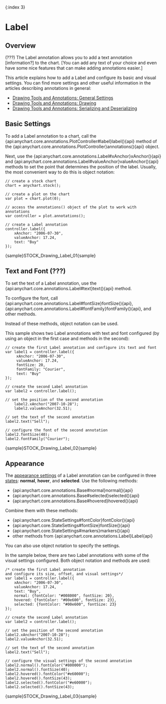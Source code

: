 {:index 3}
# Label

## Overview

(???) The Label annotation allows you to add a text annotation [information?] to the chart. [You can add any text of your choice and even have some nice features that can make adding annotations easier.]

This article explains how to add a Label and configure its basic and visual settings. You can find more settings and other useful information in the articles describing annotations in general:

* [Drawing Tools and Annotations: General Settings](General_Settings)
* [Drawing Tools and Annotations: Drawing](Drawing)
* [Drawing Tools and Annotations: Serializing and Deserializing](Serializing_Deserializing)

## Basic Settings

To add a Label annotation to a chart, call the {api:anychart.core.annotations.PlotController#label}label(){api} method of the {api:anychart.core.annotations.PlotController}annotations(){api} object.

Next, use the {api:anychart.core.annotations.Label#xAnchor}xAnchor(){api} and {api:anychart.core.annotations.Label#valueAnchor}valueAnchor(){api} methods to set the point that determines the position of the label. Usually, the most convenient way to do this is object notation:

```
// create a stock chart
chart = anychart.stock();

// create a plot on the chart
var plot = chart.plot(0);

// access the annotations() object of the plot to work with annotations
var controller = plot.annotations();

// create a Label annotation
controller.label({
    xAnchor: "2006-07-30",
    valueAnchor: 17.24,
    text: "Buy"
});
```

{sample}STOCK\_Drawing\_Label\_01{sample}

## Text and Font (???)

To set the text of a Label annotation, use the {api:anychart.core.annotations.Label#text}text(){api} method. 

To configure the font, call {api:anychart.core.annotations.Label#fontSize}fontSize(){api}, {api:anychart.core.annotations.Label#fontFamily}fontFamily(){api}, and other methods.

Instead of these methods, object notation can be used.

This sample shows two Label annotations with text and font configured (by using an object in the first case and methods in the second):

```
// create the first Label annotation and configure its text and font
var label1 = controller.label({
     xAnchor: "2006-07-30",
     valueAnchor: 17.24,
     fontSize: 20,
     fontFamily: "Courier",
     text: "Buy"
});

// create the second Label annotation
var label2 = controller.label();

// set the position of the second annotation
    label2.xAnchor("2007-10-28");
    label2.valueAnchor(32.51);

// set the text of the second annotation
label2.text("Sell");

// configure the font of the second annotation
label2.fontSize(40);
label2.fontFamily("Courier");
```

{sample}STOCK\_Drawing\_Label\_02{sample}

## Appearance

The [appearance settings](../../../Appearance_Settings) of a Label annotation can be configured in three [states](../../../Common_Settings/Interactivity/States): **normal**, **hover**, and **selected**. Use the following methods:

* {api:anychart.core.annotations.Base#normal}normal(){api} 
* {api:anychart.core.annotations.Base#selected}selected(){api} 
* {api:anychart.core.annotations.Base#hovered}hovered(){api}

Combine them with these methods:

* {api:anychart.core.StateSettings#fontColor}fontColor(){api}
* {api:anychart.core.StateSettings#fontSize}fontSize(){api}
* {api:anychart.core.StateSettings#markers}markers(){api}
* other methods from {api:anychart.core.annotations.Label}Label{api}

You can also use object notation to specify the settings.

In the sample below, there are two Label annotations with some of the visual settings configured. Both object notation and methods are used:

```
/* create the first Label annotation
and configure its size, offset, and visual settings*/
var label1 = controller.label({
    xAnchor: "2006-07-30",
    valueAnchor: 17.24,
    text: "Buy",
    normal: {fontColor: "#008000", fontSize: 20},
    hovered: {fontColor: "#00e600", fontSize: 23},
    selected: {fontColor: "#00e600", fontSize: 23}
});

// create the second Label annotation
var label2 = controller.label();

// set the position of the second annotation
label2.xAnchor("2007-10-28");
label2.valueAnchor(32.51);

// set the text of the second annotation
label2.text("Sell");

// configure the visual settings of the second annotation
label2.normal().fontColor("#800000");
label2.normal().fontSize(40);
label2.hovered().fontColor("#e60000");
label2.hovered().fontSize(43);
label2.selected().fontColor("#e60000");
label2.selected().fontSize(43);
```

{sample}STOCK\_Drawing\_Label\_03{sample}
